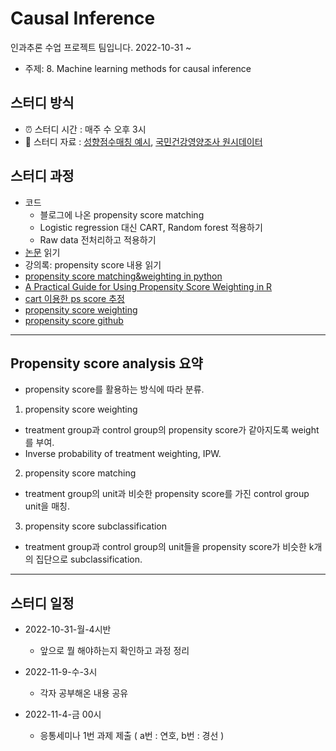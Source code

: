 # Causal Inference 
 인과추론 수업 프로젝트 팀입니다. 2022-10-31 ~
 - 주제: 8. Machine learning methods for causal inference

## 스터디 방식
- ⏰ 스터디 시간 : 매주 수 오후 3시
- 📗 스터디 자료 : [성향점수매칭 예시](https://m.blog.naver.com/paperfactor_ceo/222098513280), [국민건강영양조사 원시데이터](https://knhanes.kdca.go.kr/knhanes/sub03/sub03_02_05.do)
  
## 스터디 과정
- 코드
  - 블로그에 나온 propensity score matching
  - Logistic regression 대신 CART, Random forest 적용하기
  - Raw data 전처리하고 적용하기
- [논문](https://www.ncbi.nlm.nih.gov/pmc/articles/PMC2807890/pdf/nihms153529.pdf) 읽기
- 강의록: propensity score 내용 읽기
- [propensity score matching&weighting in python](https://matheusfacure.github.io/python-causality-handbook/11-Propensity-Score.html)
- [A Practical Guide for Using Propensity Score Weighting in R](https://www.math.umd.edu/~slud/s818M-MissingData/PropensityScoreWeightingR.pdf)
- [cart 이용한 ps score 추정](https://arxiv.org/pdf/1807.09462.pdf)
- [propensity score weighting](https://www.ncbi.nlm.nih.gov/pmc/articles/PMC3069059/pdf/pone.0018174.pdf
)
- [propensity score github](https://github.com/ygeunkim/propensityml)
--------------------------
## Propensity score analysis 요약
  - propensity score를 활용하는 방식에 따라 분류.
1. propensity score weighting
  - treatment group과 control group의 propensity score가 같아지도록 weight를 부여.
  - Inverse probability of treatment weighting, IPW.

2. propensity score matching
  - treatment group의 unit과 비슷한 propensity score를 가진 control group unit을 매칭.
  
3. propensity score subclassification
  - treatment group과 control group의 unit들을 propensity score가 비슷한 k개의 집단으로 subclassification.
----------------------------
## 스터디 일정
- 2022-10-31-월-4시반
  - 앞으로 뭘 해야하는지 확인하고 과정 정리

- 2022-11-9-수-3시
  - 각자 공부해온 내용 공유
- 2022-11-4-금 00시
  - 응통세미나 1번 과제 제출 ( a번 : 연호, b번 : 경선 )
